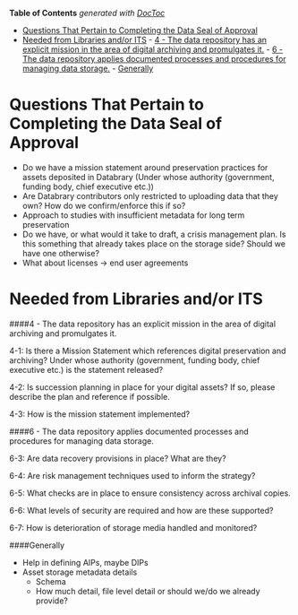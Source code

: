 <!-- START doctoc generated TOC please keep comment here to allow auto update -->
<!-- DON'T EDIT THIS SECTION, INSTEAD RE-RUN doctoc TO UPDATE -->
**Table of Contents**  *generated with [DocToc](https://github.com/thlorenz/doctoc)*

- [Questions That Pertain to Completing the Data Seal of Approval ](#questions-that-pertain-to-completing-the-data-seal-of-approval)
- [Needed from Libraries and/or ITS](#needed-from-libraries-andor-its)
      - [4 - The data repository has an explicit mission in the area of digital archiving and promulgates it.](#4---the-data-repository-has-an-explicit-mission-in-the-area-of-digital-archiving-and-promulgates-it)
      - [6 - The data repository applies documented processes and procedures for managing data storage.](#6---the-data-repository-applies-documented-processes-and-procedures-for-managing-data-storage)
      - [Generally](#generally)

<!-- END doctoc generated TOC please keep comment here to allow auto update -->

Questions That Pertain to Completing the Data Seal of Approval 
==============================================================

- Do we have a mission statement around preservation practices for assets deposited in Databrary (Under whose authority (government, funding body, chief executive etc.))
- Are Databrary contributors only restricted to uploading data that they own? How do we confirm/enforce this if so?
- Approach to studies with insufficient metadata for long term preservation
- Do we have, or what would it take to draft, a crisis management plan. Is this something that already takes place on the storage side? Should we have one otherwise?
- What about licenses -> end user agreements

Needed from Libraries and/or ITS
================================

####4 - The data repository has an explicit mission in the area of digital archiving and promulgates it.

4-1: Is there a Mission Statement which references digital preservation and archiving? Under whose authority (government, funding body, chief executive etc.) is the statement released?

4-2: Is succession planning in place for your digital assets? If so, please describe the plan and reference if possible.

4-3: How is the mission statement implemented?

####6 - The data repository applies documented processes and procedures for managing data storage. 

6-3: Are data recovery provisions in place? What are they?

6-4: Are risk management techniques used to inform the strategy?

6-5: What checks are in place to ensure consistency across archival copies.

6-6: What levels of security are required and how are these supported?

6-7: How is deterioration of storage media handled and monitored?

####Generally

- Help in defining AIPs, maybe DIPs
- Asset storage metadata details
  - Schema
  - How much detail, file level detail or should we/do we already provide?